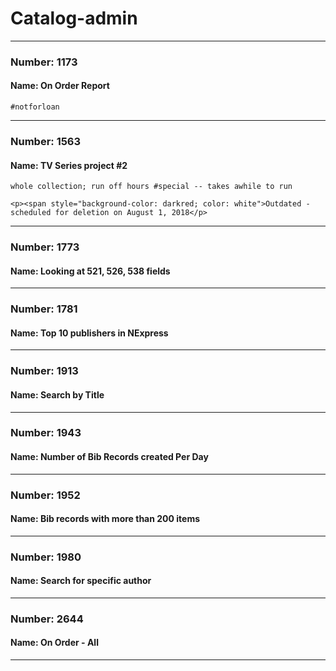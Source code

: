 # Catalog-admin

---

### Number: 1173
#### Name: On Order Report



```
#notforloan
```

---

### Number: 1563
#### Name: TV Series project #2



```
whole collection; run off hours #special -- takes awhile to run

<p><span style="background-color: darkred; color: white">Outdated - scheduled for deletion on August 1, 2018</p>
```

---

### Number: 1773
#### Name: Looking at 521, 526, 538 fields



---

### Number: 1781
#### Name: Top 10 publishers in NExpress



---

### Number: 1913
#### Name: Search by Title



---

### Number: 1943
#### Name: Number of Bib Records created Per Day



---

### Number: 1952
#### Name: Bib records with more than 200 items



---

### Number: 1980
#### Name: Search for specific author



---

### Number: 2644
#### Name: On Order - All



---
